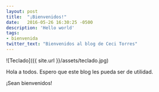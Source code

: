 ```yaml
---
layout: post
title:  "¡Bienvenidos!"
date:   2016-05-26 16:30:25 -0500
description: 'Hello world'
tags:
- bienvenida 
twitter_text: "Bienvenidos al blog de Ceci Torres"
---
```

![Teclado]({{ site.url }}/assets/teclado.jpg)

Hola a todos. Espero que este blog les pueda ser de utilidad.

¡Sean bienvenidos!
